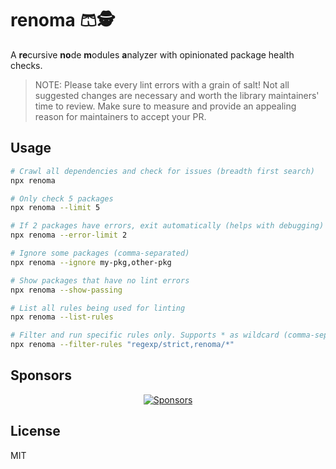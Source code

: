 # renoma 🩳🕵️

A **re**cursive **no**de **m**odules **a**nalyzer with opinionated package health checks.

> NOTE: Please take every lint errors with a grain of salt! Not all suggested changes are necessary and worth the library maintainers' time to review. Make sure to measure and provide an appealing reason for maintainers to accept your PR.

## Usage

```bash
# Crawl all dependencies and check for issues (breadth first search)
npx renoma

# Only check 5 packages
npx renoma --limit 5

# If 2 packages have errors, exit automatically (helps with debugging)
npx renoma --error-limit 2

# Ignore some packages (comma-separated)
npx renoma --ignore my-pkg,other-pkg

# Show packages that have no lint errors
npx renoma --show-passing

# List all rules being used for linting
npx renoma --list-rules

# Filter and run specific rules only. Supports * as wildcard (comma-separated).
npx renoma --filter-rules "regexp/strict,renoma/*"
```

## Sponsors

<p align="center">
  <a href="https://bjornlu.com/sponsor">
    <img src="https://bjornlu.com/sponsors.svg" alt="Sponsors" />
  </a>
</p>

## License

MIT
